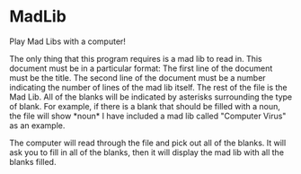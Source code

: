 MadLib
======

Play Mad Libs with a computer!

The only thing that this program requires is a mad lib to read in.
This document must be in a particular format:
  The first line of the document must be the title.
  The second line of the document must be a number indicating the number of lines of the mad lib itself.
  The rest of the file is the Mad Lib.
    All of the blanks will be indicated by asterisks surrounding the type of blank.
    For example, if there is a blank that should be filled with a noun, the file will show \*noun*
I have included a mad lib called "Computer Virus" as an example.

The computer will read through the file and pick out all of the blanks. It will ask you to fill in all of the blanks, then it will display the mad lib with all the blanks filled.
